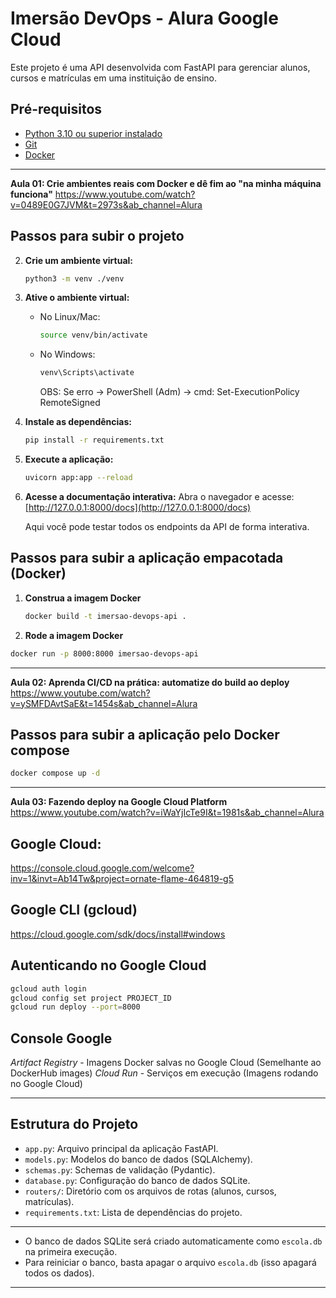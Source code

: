 # Imersão DevOps - Alura Google Cloud

Este projeto é uma API desenvolvida com FastAPI para gerenciar alunos, cursos e matrículas em uma instituição de ensino.

## Pré-requisitos

- [Python 3.10 ou superior instalado](https://www.python.org/downloads/)
- [Git](https://git-scm.com/downloads)
- [Docker](https://www.docker.com/get-started/)

---

**Aula 01: Crie ambientes reais com Docker e dê fim ao "na minha máquina funciona"**
https://www.youtube.com/watch?v=0489E0G7JVM&t=2973s&ab_channel=Alura

## Passos para subir o projeto

2. **Crie um ambiente virtual:**
   ```sh
   python3 -m venv ./venv
   ```

3. **Ative o ambiente virtual:**
   - No Linux/Mac:
     ```sh
     source venv/bin/activate
     ```
   - No Windows:
     ```sh
     venv\Scripts\activate
     ```
     OBS: Se erro -> PowerShell (Adm) -> cmd: Set-ExecutionPolicy RemoteSigned

4. **Instale as dependências:**
   ```sh
   pip install -r requirements.txt
   ```

5. **Execute a aplicação:**
   ```sh
   uvicorn app:app --reload
   ```

6. **Acesse a documentação interativa:**
   Abra o navegador e acesse:  
   [http://127.0.0.1:8000/docs](http://127.0.0.1:8000/docs)

   Aqui você pode testar todos os endpoints da API de forma interativa.

## Passos para subir a aplicação empacotada (Docker)

1. **Construa a imagem Docker**
   ```sh
   docker build -t imersao-devops-api .
   ```

2. **Rode a imagem Docker**
```sh
docker run -p 8000:8000 imersao-devops-api
```

---

**Aula 02: Aprenda CI/CD na prática: automatize do build ao deploy**
https://www.youtube.com/watch?v=ySMFDAvtSaE&t=1454s&ab_channel=Alura

## Passos para subir a aplicação pelo Docker compose
```sh
docker compose up -d
```

---

**Aula 03: Fazendo deploy na Google Cloud Platform**
https://www.youtube.com/watch?v=iWaYjIcTe9I&t=1981s&ab_channel=Alura

## Google Cloud:
https://console.cloud.google.com/welcome?inv=1&invt=Ab14Tw&project=ornate-flame-464819-g5

## Google CLI (gcloud)
https://cloud.google.com/sdk/docs/install#windows

## Autenticando no Google Cloud
```sh
gcloud auth login
gcloud config set project PROJECT_ID
gcloud run deploy --port=8000
```

## Console Google
*Artifact Registry* - Imagens Docker salvas no Google Cloud (Semelhante ao DockerHub images)
*Cloud Run* - Serviços em execução (Imagens rodando no Google Cloud)

---

## Estrutura do Projeto

- `app.py`: Arquivo principal da aplicação FastAPI.
- `models.py`: Modelos do banco de dados (SQLAlchemy).
- `schemas.py`: Schemas de validação (Pydantic).
- `database.py`: Configuração do banco de dados SQLite.
- `routers/`: Diretório com os arquivos de rotas (alunos, cursos, matrículas).
- `requirements.txt`: Lista de dependências do projeto.

---

- O banco de dados SQLite será criado automaticamente como `escola.db` na primeira execução.
- Para reiniciar o banco, basta apagar o arquivo `escola.db` (isso apagará todos os dados).

---
